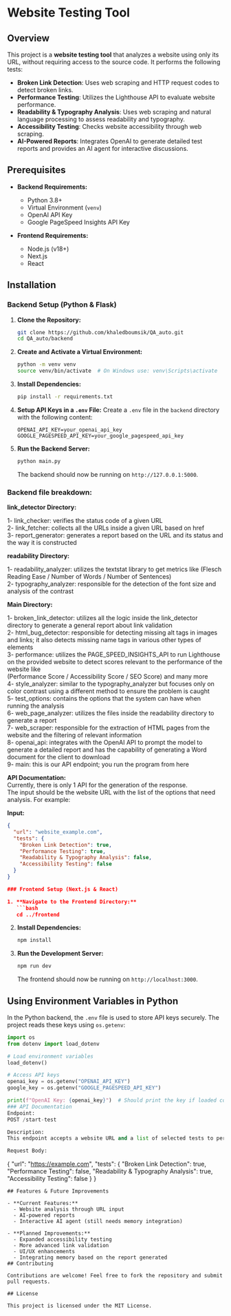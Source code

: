 # Website Testing Tool

## Overview

This project is a **website testing tool** that analyzes a website using only its URL, without requiring access to the source code. It performs the following tests:

- **Broken Link Detection**: Uses web scraping and HTTP request codes to detect broken links.
- **Performance Testing**: Utilizes the Lighthouse API to evaluate website performance.
- **Readability & Typography Analysis**: Uses web scraping and natural language processing to assess readability and typography.
- **Accessibility Testing**: Checks website accessibility through web scraping.
- **AI-Powered Reports**: Integrates OpenAI to generate detailed test reports and provides an AI agent for interactive discussions.

## Prerequisites

- **Backend Requirements:**
  - Python 3.8+
  - Virtual Environment (`venv`)
  - OpenAI API Key
  - Google PageSpeed Insights API Key

- **Frontend Requirements:**
  - Node.js (v18+)
  - Next.js
  - React

## Installation

### Backend Setup (Python & Flask)

1. **Clone the Repository:**
   ```bash
   git clone https://github.com/khaledboumsik/QA_auto.git
   cd QA_auto/backend
   ```

2. **Create and Activate a Virtual Environment:**
   ```bash
   python -m venv venv
   source venv/bin/activate  # On Windows use: venv\Scripts\activate
   ```

3. **Install Dependencies:**
   ```bash
   pip install -r requirements.txt
   ```

4. **Setup API Keys in a `.env` File:**
   Create a `.env` file in the `backend` directory with the following content:
   ```env
   OPENAI_API_KEY=your_openai_api_key
   GOOGLE_PAGESPEED_API_KEY=your_google_pagespeed_api_key
   ```

5. **Run the Backend Server:**
   ```bash
   python main.py
   ```

   The backend should now be running on `http://127.0.0.1:5000`.
### Backend file breakdown:

**link_detector Directory:**

1- link_checker: verifies the status code of a given URL  
2- link_fetcher: collects all the URLs inside a given URL based on href  
3- report_generator: generates a report based on the URL and its status and the way it is constructed  

**readability Directory:**

1- readability_analyzer: utilizes the textstat library to get metrics like (Flesch Reading Ease / Number of Words / Number of Sentences)  
2- typography_analyzer: responsible for the detection of the font size and analysis of the contrast  

**Main Directory:**

1- broken_link_detector: utilizes all the logic inside the link_detector directory to generate a general report about link validation  
2- html_bug_detector: responsible for detecting missing alt tags in images and links; it also detects missing name tags in various other types of elements  
3- performance: utilizes the PAGE_SPEED_INSIGHTS_API to run Lighthouse on the provided website to detect scores relevant to the performance of the website like  
(Performance Score / Accessibility Score / SEO Score) and many more  
4- style_analyzer: similar to the typography_analyzer but focuses only on color contrast using a different method to ensure the problem is caught  
5- test_options: contains the options that the system can have when running the analysis  
6- web_page_analyzer: utilizes the files inside the readability directory to generate a report  
7- web_scraper: responsible for the extraction of HTML pages from the website and the filtering of relevant information  
8- openai_api: integrates with the OpenAI API to prompt the model to generate a detailed report and has the capability of generating a Word document for the client to download  
9- main: this is our API endpoint; you run the program from here  

**API Documentation:**  
Currently, there is only 1 API for the generation of the response.  
The input should be the website URL with the list of the options that need analysis. For example:  

**Input:**  
```json
{
  "url": "website_example.com",
  "tests": {
    "Broken Link Detection": true,
    "Performance Testing": true,
    "Readability & Typography Analysis": false,
    "Accessibility Testing": false
  }
}

### Frontend Setup (Next.js & React)

1. **Navigate to the Frontend Directory:**
   ```bash
   cd ../frontend
   ```

2. **Install Dependencies:**
   ```bash
   npm install
   ```

3. **Run the Development Server:**
   ```bash
   npm run dev
   ```

   The frontend should now be running on `http://localhost:3000`.

## Using Environment Variables in Python

In the Python backend, the `.env` file is used to store API keys securely. The project reads these keys using `os.getenv`:

```python
import os
from dotenv import load_dotenv

# Load environment variables
load_dotenv()

# Access API keys
openai_key = os.getenv("OPENAI_API_KEY")
google_key = os.getenv("GOOGLE_PAGESPEED_API_KEY")

print(f"OpenAI Key: {openai_key}")  # Should print the key if loaded correctly
### API Documentation
Endpoint:
POST /start-test

Description:
This endpoint accepts a website URL and a list of selected tests to perform. It generates a report based on the selected tests and returns a downloadable Word document.

Request Body:
```

{
  "url": "https://example.com",
  "tests": {
    "Broken Link Detection": true,
    "Performance Testing": false,
    "Readability & Typography Analysis": true,
    "Accessibility Testing": false
  }
}
```
## Features & Future Improvements

- **Current Features:**
  - Website analysis through URL input
  - AI-powered reports
  - Interactive AI agent (still needs memory integration)

- **Planned Improvements:**
  - Expanded accessibility testing
  - More advanced link validation
  - UI/UX enhancements
  - Integrating memory based on the report generated
## Contributing

Contributions are welcome! Feel free to fork the repository and submit pull requests.

## License

This project is licensed under the MIT License.
